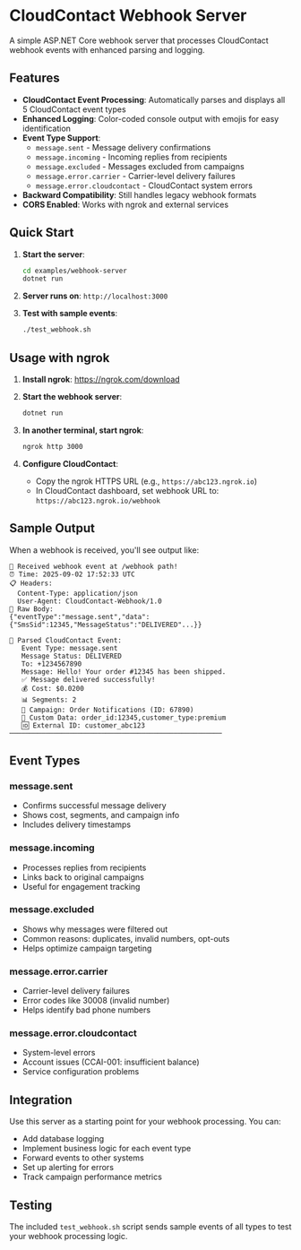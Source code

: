 # CloudContact Webhook Server

A simple ASP.NET Core webhook server that processes CloudContact webhook events with enhanced parsing and logging.

## Features

- **CloudContact Event Processing**: Automatically parses and displays all 5 CloudContact event types
- **Enhanced Logging**: Color-coded console output with emojis for easy identification
- **Event Type Support**:
  - `message.sent` - Message delivery confirmations
  - `message.incoming` - Incoming replies from recipients
  - `message.excluded` - Messages excluded from campaigns
  - `message.error.carrier` - Carrier-level delivery failures
  - `message.error.cloudcontact` - CloudContact system errors
- **Backward Compatibility**: Still handles legacy webhook formats
- **CORS Enabled**: Works with ngrok and external services

## Quick Start

1. **Start the server**:
   ```bash
   cd examples/webhook-server
   dotnet run
   ```

2. **Server runs on**: `http://localhost:3000`

3. **Test with sample events**:
   ```bash
   ./test_webhook.sh
   ```

## Usage with ngrok

1. **Install ngrok**: https://ngrok.com/download

2. **Start the webhook server**:
   ```bash
   dotnet run
   ```

3. **In another terminal, start ngrok**:
   ```bash
   ngrok http 3000
   ```

4. **Configure CloudContact**:
   - Copy the ngrok HTTPS URL (e.g., `https://abc123.ngrok.io`)
   - In CloudContact dashboard, set webhook URL to: `https://abc123.ngrok.io/webhook`

## Sample Output

When a webhook is received, you'll see output like:

```
🔔 Received webhook event at /webhook path!
⏰ Time: 2025-09-02 17:52:33 UTC
📋 Headers:
  Content-Type: application/json
  User-Agent: CloudContact-Webhook/1.0
📄 Raw Body:
{"eventType":"message.sent","data":{"SmsSid":12345,"MessageStatus":"DELIVERED"...}}

🎯 Parsed CloudContact Event:
   Event Type: message.sent
   Message Status: DELIVERED
   To: +1234567890
   Message: Hello! Your order #12345 has been shipped.
   ✅ Message delivered successfully!
   💰 Cost: $0.0200
   📊 Segments: 2
   📢 Campaign: Order Notifications (ID: 67890)
   📝 Custom Data: order_id:12345,customer_type:premium
   🆔 External ID: customer_abc123
─────────────────────────────────────────────────────
```

## Event Types

### message.sent
- Confirms successful message delivery
- Shows cost, segments, and campaign info
- Includes delivery timestamps

### message.incoming  
- Processes replies from recipients
- Links back to original campaigns
- Useful for engagement tracking

### message.excluded
- Shows why messages were filtered out
- Common reasons: duplicates, invalid numbers, opt-outs
- Helps optimize campaign targeting

### message.error.carrier
- Carrier-level delivery failures
- Error codes like 30008 (invalid number)
- Helps identify bad phone numbers

### message.error.cloudcontact
- System-level errors
- Account issues (CCAI-001: insufficient balance)
- Service configuration problems

## Integration

Use this server as a starting point for your webhook processing. You can:

- Add database logging
- Implement business logic for each event type
- Forward events to other systems
- Set up alerting for errors
- Track campaign performance metrics

## Testing

The included `test_webhook.sh` script sends sample events of all types to test your webhook processing logic.
